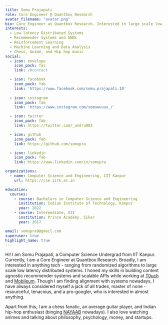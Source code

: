 ```yaml
---
title: Somu Prajapati
role: Core Engineer @ Quantbox Research
avatar_filename: "avatar.png"
bio: Core Engineer at Quantbox Research. Interested in large scale low-latency distributed systems, Artificial Intelligence, Recommender Systems, Chess, and Anime.
interests:
  - Low-latency Distributed Systems
  - Recommender Systems and GNNs
  - Reinforcement Learning
  - Machine Learning and Data Analysis
  - Chess, Anime, and Hip hop music
social:
  - icon: envelope
    icon_pack: fas
    link: /#contact

  - icon: facebook
    icon_pack: fab
    link: 'https://www.facebook.com/somu.prajapati.10'
    
  - icon: instagram
    icon_pack: fab
    link: 'https://www.instagram.com/somuwuuuu_/' 

  - icon: twitter
    icon_pack: fab
    link: https://twitter.com/_undru003

  - icon: github
    icon_pack: fab
    link: https://github.com/somupra

  - icon: linkedin
    icon_pack: fab
    link: https://www.linkedin.com/in/somupra

organizations:
  - name: Computer Science and Engineering, IIT Kanpur
    url: https://cse.iitk.ac.in

education:
  courses:
    - course: Bachelors in Computer Science and Engineering
      institution: Indian Institute of Technology, Kanpur
      year: 2022
    - course: Intermediate, XII
      institution: Prince Academy, Sikar
      year: 2017

email: somupra9@gmail.com
superuser: true
highlight_name: true
---
```


Hi! I am Somu Prajapati, a Computer Science Undergrad from IIT Kanpur. Currently, I am a Core Engineer at Quantbox Research. Broadly, I am interested in anything tech - ranging from randomized algorithms to large scale low latency distributed systems. I honed my skills in building content agnostic recommender systems and scalable APIs while working at [T0uch](https://www.t0uch.io/) and [Mobileum](https://www.mobileum.com/). Though I am finding alignment with systems nowadays, I have always considered myself a jack of all trades, master of none - resourceful, tenacious, and a pro-googler, who is interested in almost anything.

Apart from this, I am a chess fanatic, an average guitar player, and Indian hip-hop enthusiast (binging [NAYAAB](https://open.spotify.com/album/5bRRzI1xuiNAAjdSCg5bnO?si=HrcxlQoPQ-SJfStrP_YU5A) nowadays). I also love watching animes and talking about philosophy, psychology, money, and startups.
